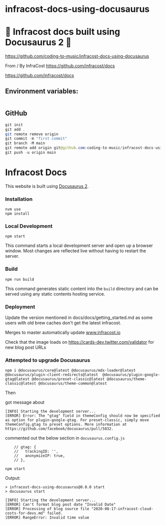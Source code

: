 # infracost-docs-using-docusaurus

# 🚀 Infracost docs built using Docusaurus 2 🚀

https://github.com/coding-to-music/infracost-docs-using-docusaurus

From / By InfraCost https://github.com/infracost/docs

https://github.com/infracost/docs

## Environment variables:

```java

```

## GitHub

```java
git init
git add .
git remote remove origin
git commit -m "first commit"
git branch -M main
git remote add origin git@github.com:coding-to-music/infracost-docs-using-docusaurus.git
git push -u origin main
```

# Infracost Docs

This website is built using [Docusaurus 2](https://v2.docusaurus.io/).

### Installation

```
nvm use
npm install
```

### Local Development

```
npm start
```

This command starts a local development server and open up a browser window. Most changes are reflected live without having to restart the server.

### Build

```
npm run build
```

This command generates static content into the `build` directory and can be served using any static contents hosting service.

### Deployment

Update the version mentioned in docs/docs/getting_started.md as some users with old brew caches don't get the latest infracost.

Merges to master automatically update www.infracost.io

Check that the image loads on https://cards-dev.twitter.com/validator for new blog post URLs

### Attempted to upgrade Docusaurus

```
npm i @docusaurus/core@latest @docusaurus/mdx-loader@latest @docusaurus/plugin-client-redirects@latest  @docusaurus/plugin-google-gtag@latest @docusaurus/preset-classic@latest @docusaurus/theme-classic@latest @docusaurus/theme-common@latest

```

Then

got message about

```
[INFO] Starting the development server...
[ERROR] Error: The "gtag" field in themeConfig should now be specified as option for plugin-google-gtag. For preset-classic, simply move themeConfig.gtag to preset options. More information at https://github.com/facebook/docusaurus/pull/5832.
```

commented out the below section in `docusaurus.config.js`

```
    // gtag: {
    //   trackingID: '',
    //   anonymizeIP: true,
    // },

```

```
npm start
```

Output:

```
> infracost-docs-using-docusaurus@0.0.0 start
> docusaurus start

[INFO] Starting the development server...
[ERROR] Can't format blog post date "Invalid Date"
[ERROR] Processing of blog source file "2020-08-17-infracost-cloud-costs-for-devs.md" failed.
[ERROR] RangeError: Invalid time value
```
